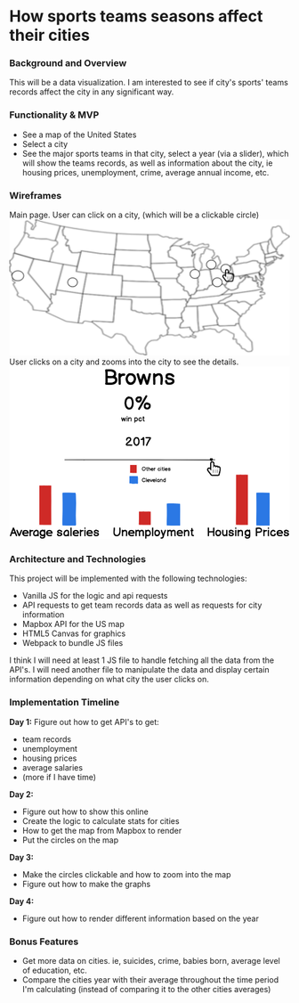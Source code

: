 # How sports teams seasons affect their cities

### Background and Overview
This will be a data visualization.
I am interested to see if city's sports' teams records affect the city in any significant way.

### Functionality & MVP

* See a map of the United States
* Select a city
* See the major sports teams in that city, select a year (via a slider), which will show the teams records, as well as information about the city, ie housing prices, unemployment, crime, average annual income, etc.

### Wireframes
Main page. User can click on a city, (which will be a clickable circle)
![map](map.png)
User clicks on a city and zooms into the city to see the details.
![page_detail](page_detail.png)

### Architecture and Technologies
This project will be implemented with the following technologies:
* Vanilla JS for the logic and api requests
* API requests to get team records data as well as requests for city information
* Mapbox API for the US map
* HTML5 Canvas for graphics
* Webpack to bundle JS files

I think I will need at least 1 JS file to handle fetching all the data from the API's. I will need another file to manipulate the data and display certain information depending on what city the user clicks on.

### Implementation Timeline
**Day 1:**
Figure out how to get API's to get:
 * team records
 * unemployment
 * housing prices
 * average salaries
 * (more if I have time)

**Day 2:**
* Figure out how to show this online
* Create the logic to calculate stats for cities
* How to get the map from Mapbox to render
* Put the circles on the map

**Day 3:**
* Make the circles clickable and how to zoom into the map
* Figure out how to make the graphs

**Day 4:**
* Figure out how to render different information based on the year

### Bonus Features
* Get more data on cities. ie, suicides, crime, babies born, average level of education, etc.
* Compare the cities year with their average throughout the time period I'm calculating (instead of comparing it to the other cities averages)
